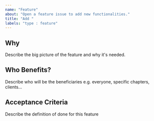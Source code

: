```yaml
---
name: "Feature"
about: "Open a feature issue to add new functionalities."
title: "Add "
labels: "type : feature"
---
```


## Why

Describe the big picture of the feature and why it's needed.

## Who Benefits?

Describe who will be the beneficiaries e.g. everyone, specific chapters, clients...

## Acceptance Criteria

Describe the definition of done for this feature
